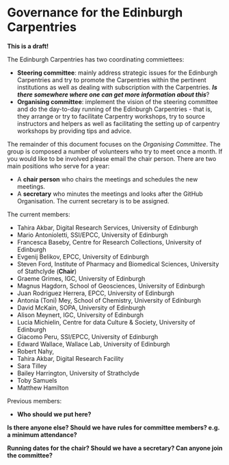 # Governance for the Edinburgh Carpentries

**This is a draft!**

The Edinburgh Carpentries has two coordinating commiettees:

* **Steering committee**: mainly address strategic issues for the Edinburgh Carpentries and try to promote the Carpentries within the pertinent institutions as well as dealing with subscription with the Carpentries. ***Is there somewhere where one can get more information about this***?
* **Organising committee**: implement the vision of the steering committee and do the day-to-day running of the Edinburgh Carpentries - that is, they arrange or try to facilitate Carpentry workshops, try to source instructors and helpers as well as facilitating the setting up of carpentry workshops by providing tips and advice.

The remainder of this document focuses on the *Organising Committee*. The group is composed a number of volunteers who try to meet once a month. If you would like to be involved please email the chair person. There are two main positions who serve for a year:

* A **chair person** who chairs the meetings and schedules the new meetings. 
* A **secretary** who minutes the meetings and looks after the GitHub Organisation. The current secretary is to be assigned.

The current members:

* Tahira Akbar, Digital Research Services, University of Edinburgh
* Mario Antonioletti, SSI/EPCC, University of Edinburgh
* Francesca Baseby, Centre for Research Collections, University of Edinburgh
* Evgenij Belikov, EPCC, University of Edinburgh
* Steven Ford, Institute of Pharmacy and Biomedical Sciences, University of Stathclyde (**Chair**)
* Graeme Grimes, IGC, University of Edinburgh
* Magnus Hagdorn, School of Geosciences, University of Edinburgh
* Juan Rodriguez Herrera, EPCC, University of Edinburgh
* Antonia (Toni) Mey, School of Chemistry, University of Edinburgh
* David McKain, SOPA, University of Edinburgh
* Alison Meynert, IGC, University of Edinburgh
* Lucia Michielin, Centre for data Culture & Society, University of Edinburgh
* Giacomo Peru, SSI/EPCC, University of Edinburgh
* Edward Wallace, Wallace Lab, University of Edinburgh
* Robert Nahy, 
* Tahira Akbar, Digital Research Facility
* Sara Tilley
* Bailey Harrington, University of Strathclyde
* Toby Samuels
* Matthew Hamilton

Previous members:

* **Who should we put here?**

**Is there anyone else? Should we have rules for committee members? e.g. a minimum attendance?**

**Running dates for the chair? Should we have a secretary? Can anyone join the committee?**

